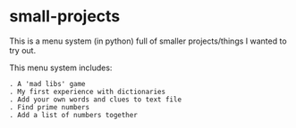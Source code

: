 # small-projects

This is a menu system (in python) full of smaller projects/things I wanted to try out.

This menu system includes:

	. A 'mad libs' game
	. My first experience with dictionaries
	. Add your own words and clues to text file
	. Find prime numbers
	. Add a list of numbers together
